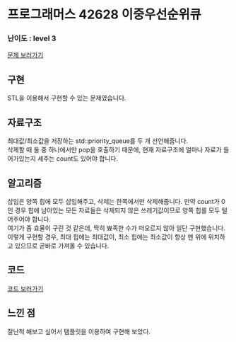 # 프로그래머스 42628 이중우선순위큐  

### 난이도 : level 3

[문제 보러가기](https://programmers.co.kr/learn/courses/30/lessons/42628)

## 구현
STL을 이용해서 구현할 수 있는 문제였습니다.


## 자료구조
최대값/최소값을 저장하는 std::priority_queue를 두 개 선언해줍니다.  
삭제할 때 둘 중 하나에서만 pop을 호출하기 때문에, 현재 자료구조에 얼마나 자료가 들어가있는지 세주는 count도 있어야 합니다.  


## 알고리즘
삽입은 양쪽 힙에 모두 삽입해주고, 삭제는 한쪽에서만 삭제해줍니다. 
만약 count가 0인 경우 힙에 남아있는 모든 자료들은 삭제되지 않은 쓰레기값이므로 양쪽 힙를 모두 털어주어야 합니다.  
여기가 좀 효율이 구린 것 같은데, 딱히 뾰족한 수가 떠오르지 않아 일단 구현했습니다.  
이렇게 구현할 경우, 최대 힙에는 최대값이, 최소 힙에는 최소값이 항상 맨 위에 위치하고 있으므로 곧바로 가져올 수 있습니다.  

## 코드
[코드 보러가기](./prog42628.cpp)

## 느낀 점
잘난척 해보고 싶어서 탬플릿을 이용하여 구현해 보았다.
